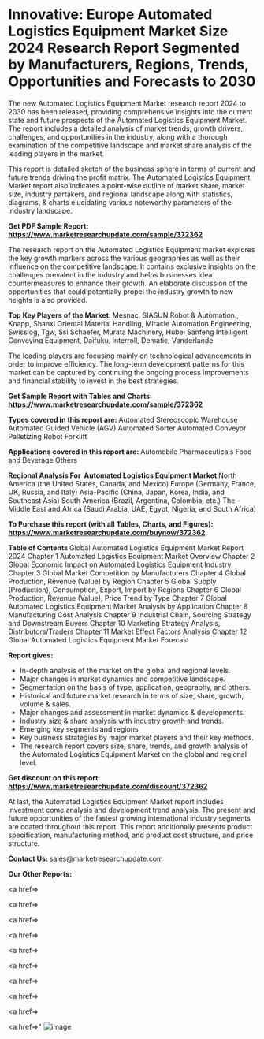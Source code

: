 # Innovative: Europe Automated Logistics Equipment Market Size 2024 Research Report Segmented by Manufacturers, Regions, Trends, Opportunities and Forecasts to 2030

The new Automated Logistics Equipment Market research report 2024 to 2030 has been released, providing comprehensive insights into the current state and future prospects of the Automated Logistics Equipment Market. The report includes a detailed analysis of market trends, growth drivers, challenges, and opportunities in the industry, along with a thorough examination of the competitive landscape and market share analysis of the leading players in the market.

This report is detailed sketch of the business sphere in terms of current and future trends driving the profit matrix. The Automated Logistics Equipment Market report also indicates a point-wise outline of market share, market size, industry partakers, and regional landscape along with statistics, diagrams, &amp; charts elucidating various noteworthy parameters of the industry landscape.

<strong><b>Get PDF Sample Report: <a href=https://www.marketresearchupdate.com/sample/372362>https://www.marketresearchupdate.com/sample/372362</a></b></strong>

The research report on the Automated Logistics Equipment market explores the key growth markers across the various geographies as well as their influence on the competitive landscape. It contains exclusive insights on the challenges prevalent in the industry and helps businesses idea countermeasures to enhance their growth. An elaborate discussion of the opportunities that could potentially propel the industry growth to new heights is also provided.

<strong><b>Top Key Players of the Market:
</b></strong>Mesnac, SIASUN Robot & Automation., Knapp, Shanxi Oriental Material Handling, Miracle Automation Engineering, Swisslog, Tgw, Ssi Schaefer, Murata Machinery, Hubei Sanfeng Intelligent Conveying Equipment, Daifuku, Interroll, Dematic, Vanderlande<strong><b>
</b></strong>

The leading players are focusing mainly on technological advancements in order to improve efficiency. The long-term development patterns for this market can be captured by continuing the ongoing process improvements and financial stability to invest in the best strategies.

<strong><b>Get Sample Report with Tables and Charts: <a href=https://www.marketresearchupdate.com/sample/372362>https://www.marketresearchupdate.com/sample/372362</a></b></strong>

<strong><b>Types covered in this report are:
</b></strong>Automated Stereoscopic Warehouse
Automated Guided Vehicle (AGV)
Automated Sorter
Automated Conveyor
Palletizing Robot
Forklift<strong><b>
</b></strong>

<strong><b>Applications covered in this report are:
</b></strong>Automobile
Pharmaceuticals
Food and Beverage
Others<strong><b>
</b></strong>

<strong><b>Regional Analysis For  Automated Logistics Equipment Market</b></strong><strong><b>
</b></strong>North America (the United States, Canada, and Mexico)
Europe (Germany, France, UK, Russia, and Italy)
Asia-Pacific (China, Japan, Korea, India, and Southeast Asia)
South America (Brazil, Argentina, Colombia, etc.)
The Middle East and Africa (Saudi Arabia, UAE, Egypt, Nigeria, and South Africa)

<strong><b>To Purchase this report (with all Tables, Charts, and Figures): <a href=https://www.marketresearchupdate.com/buynow/372362>https://www.marketresearchupdate.com/buynow/372362</a></b></strong>

<strong><b>Table of Contents</b></strong><strong><b>
</b></strong>Global Automated Logistics Equipment Market Report 2024
Chapter 1 Automated Logistics Equipment Market Overview
Chapter 2 Global Economic Impact on Automated Logistics Equipment Industry
Chapter 3 Global Market Competition by Manufacturers
Chapter 4 Global Production, Revenue (Value) by Region
Chapter 5 Global Supply (Production), Consumption, Export, Import by Regions
Chapter 6 Global Production, Revenue (Value), Price Trend by Type
Chapter 7 Global Automated Logistics Equipment Market Analysis by Application
Chapter 8 Manufacturing Cost Analysis
Chapter 9 Industrial Chain, Sourcing Strategy and Downstream Buyers
Chapter 10 Marketing Strategy Analysis, Distributors/Traders
Chapter 11 Market Effect Factors Analysis
Chapter 12 Global Automated Logistics Equipment Market Forecast

<strong><b>Report gives:</b></strong>

- In-depth analysis of the market on the global and regional levels.
- Major changes in market dynamics and competitive landscape.
- Segmentation on the basis of type, application, geography, and others.
- Historical and future market research in terms of size, share, growth, volume &amp; sales.
- Major changes and assessment in market dynamics &amp; developments.
- Industry size &amp; share analysis with industry growth and trends.
- Emerging key segments and regions
- Key business strategies by major market players and their key methods.
- The research report covers size, share, trends, and growth analysis of the Automated Logistics Equipment Market on the global and regional level.

<strong><b>Get discount on this report: <a href=https://www.marketresearchupdate.com/discount/372362>https://www.marketresearchupdate.com/discount/372362</a></b></strong>

At last, the Automated Logistics Equipment Market report includes investment come analysis and development trend analysis. The present and future opportunities of the fastest growing international industry segments are coated throughout this report. This report additionally presents product specification, manufacturing method, and product cost structure, and price structure.

<strong><b>Contact Us:
</b></strong>sales@marketresearchupdate.com

<strong>Our Other Reports:</strong>

<a href=></a>

<a href=></a>

<a href=></a>

<a href=></a>

<a href=></a>

<a href=></a>

<a href=></a>

<a href=></a>

<a href=></a>

<a href=></a>"
![image](https://github.com/Gayatrikarjule/Market-Analysis-360/assets/97346546/fa64324a-555f-445a-b69d-46de15d44950)

